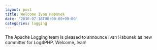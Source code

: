 ```yaml
---
layout: post
title: Welcome Ivan Habunek
date: '2010-07-18T00:00:00+00:00'
categories: logging
---
```

The Apache Logging team is pleased to announce Ivan Habunek as new committer for Log4PHP. Welcome, Ivan!
